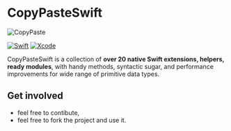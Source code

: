# CopyPasteSwift
<p align="left">
  <img src="https://github.com/abuzeid-ibrahim/CopyPaste/tree/master/CopyPasteSwift/SupportingFiles/copypaste.png" title="CopyPaste">
</p>


[![Swift](https://img.shields.io/badge/Swift-5.0-orange.svg)](https://swift.org)
[![Xcode](https://img.shields.io/badge/Xcode-11.4-blue.svg)](https://developer.apple.com/xcode)

CopyPasteSwift is a collection of **over 20 native Swift extensions, helpers, ready modules**, with handy methods, syntactic sugar, and performance improvements for wide range of primitive data types.

## Get involved
 - feel free to contibute, 
 - feel free to fork the project and use it.
